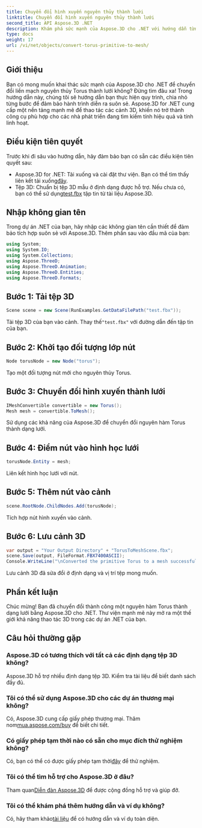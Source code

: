 ```yaml
---
title: Chuyển đổi hình xuyến nguyên thủy thành lưới
linktitle: Chuyển đổi hình xuyến nguyên thủy thành lưới
second_title: API Aspose.3D .NET
description: Khám phá sức mạnh của Aspose.3D cho .NET với hướng dẫn từng bước của chúng tôi về cách chuyển đổi nguyên hàm Torus thành lưới. Nâng cao sự phát triển 3D của bạn một cách dễ dàng!
type: docs
weight: 17
url: /vi/net/objects/convert-torus-primitive-to-mesh/
---
```

## Giới thiệu
Bạn có mong muốn khai thác sức mạnh của Aspose.3D cho .NET để chuyển đổi liền mạch nguyên thủy Torus thành lưới không? Đừng tìm đâu xa! Trong hướng dẫn này, chúng tôi sẽ hướng dẫn bạn thực hiện quy trình, chia nhỏ từng bước để đảm bảo hành trình diễn ra suôn sẻ. Aspose.3D for .NET cung cấp một nền tảng mạnh mẽ để thao tác các cảnh 3D, khiến nó trở thành công cụ phù hợp cho các nhà phát triển đang tìm kiếm tính hiệu quả và tính linh hoạt.
## Điều kiện tiên quyết
Trước khi đi sâu vào hướng dẫn, hãy đảm bảo bạn có sẵn các điều kiện tiên quyết sau:
-  Aspose.3D for .NET: Tải xuống và cài đặt thư viện. Bạn có thể tìm thấy liên kết tải xuống[đây](https://releases.aspose.com/3d/net/).
-  Tệp 3D: Chuẩn bị tệp 3D mẫu ở định dạng được hỗ trợ. Nếu chưa có, bạn có thể sử dụng[test.fbx](https://reference.aspose.com/3d/net/) tập tin từ tài liệu Aspose.3D.
## Nhập không gian tên
Trong dự án .NET của bạn, hãy nhập các không gian tên cần thiết để đảm bảo tích hợp suôn sẻ với Aspose.3D. Thêm phần sau vào đầu mã của bạn:
```csharp
using System;
using System.IO;
using System.Collections;
using Aspose.ThreeD;
using Aspose.ThreeD.Animation;
using Aspose.ThreeD.Entities;
using Aspose.ThreeD.Formats;
```
## Bước 1: Tải tệp 3D
```csharp
Scene scene = new Scene(RunExamples.GetDataFilePath("test.fbx"));
```
Tải tệp 3D của bạn vào cảnh. Thay thế`"test.fbx"` với đường dẫn đến tập tin của bạn.
## Bước 2: Khởi tạo đối tượng lớp nút
```csharp
Node torusNode = new Node("torus");
```
Tạo một đối tượng nút mới cho nguyên thủy Torus.
## Bước 3: Chuyển đổi hình xuyến thành lưới
```csharp
IMeshConvertible convertible = new Torus();
Mesh mesh = convertible.ToMesh();
```
Sử dụng các khả năng của Aspose.3D để chuyển đổi nguyên hàm Torus thành dạng lưới.
## Bước 4: Điểm nút vào hình học lưới
```csharp
torusNode.Entity = mesh;
```
Liên kết hình học lưới với nút.
## Bước 5: Thêm nút vào cảnh
```csharp
scene.RootNode.ChildNodes.Add(torusNode);
```
Tích hợp nút hình xuyến vào cảnh.
## Bước 6: Lưu cảnh 3D
```csharp
var output = "Your Output Directory" + "TorusToMeshScene.fbx";
scene.Save(output, FileFormat.FBX7400ASCII);
Console.WriteLine("\nConverted the primitive Torus to a mesh successfully.\nFile saved at " + output);
```
Lưu cảnh 3D đã sửa đổi ở định dạng và vị trí tệp mong muốn.
## Phần kết luận
Chúc mừng! Bạn đã chuyển đổi thành công một nguyên hàm Torus thành dạng lưới bằng Aspose.3D cho .NET. Thư viện mạnh mẽ này mở ra một thế giới khả năng thao tác 3D trong các dự án .NET của bạn.
## Câu hỏi thường gặp
### Aspose.3D có tương thích với tất cả các định dạng tệp 3D không?
Aspose.3D hỗ trợ nhiều định dạng tệp 3D. Kiểm tra tài liệu để biết danh sách đầy đủ.
### Tôi có thể sử dụng Aspose.3D cho các dự án thương mại không?
 Có, Aspose.3D cung cấp giấy phép thương mại. Thăm nom[mua.aspose.com/buy](https://purchase.aspose.com/buy) để biết chi tiết.
### Có giấy phép tạm thời nào có sẵn cho mục đích thử nghiệm không?
 Có, bạn có thể có được giấy phép tạm thời[đây](https://purchase.aspose.com/temporary-license/) để thử nghiệm.
### Tôi có thể tìm hỗ trợ cho Aspose.3D ở đâu?
 Tham quan[Diễn đàn Aspose.3D](https://forum.aspose.com/c/3d/18) để được cộng đồng hỗ trợ và giúp đỡ.
### Tôi có thể khám phá thêm hướng dẫn và ví dụ không?
 Có, hãy tham khảo[tài liệu](https://reference.aspose.com/3d/net/) để có hướng dẫn và ví dụ toàn diện.